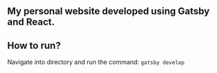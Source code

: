 ## My personal website developed using Gatsby and React.

## How to run?

Navigate into directory and run the command: `gatsby develop`
